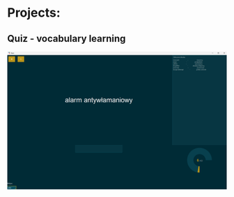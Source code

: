 # Projects:

## Quiz - vocabulary learning
![Quiz](https://github.com/nieinter/images/blob/main/quiz1.png)
